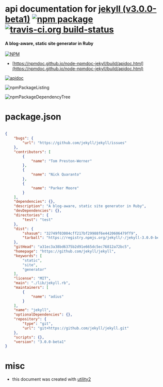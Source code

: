# api documentation for  [jekyll (v3.0.0-beta1)](https://github.com/jekyll/jekyll)  [![npm package](https://img.shields.io/npm/v/npmdoc-jekyll.svg?style=flat-square)](https://www.npmjs.org/package/npmdoc-jekyll) [![travis-ci.org build-status](https://api.travis-ci.org/npmdoc/node-npmdoc-jekyll.svg)](https://travis-ci.org/npmdoc/node-npmdoc-jekyll)
#### A blog-aware, static site generator in Ruby

[![NPM](https://nodei.co/npm/jekyll.png?downloads=true&downloadRank=true&stars=true)](https://www.npmjs.com/package/jekyll)

- [https://npmdoc.github.io/node-npmdoc-jekyll/build/apidoc.html](https://npmdoc.github.io/node-npmdoc-jekyll/build/apidoc.html)

[![apidoc](https://npmdoc.github.io/node-npmdoc-jekyll/build/screenCapture.buildCi.browser.%252Ftmp%252Fbuild%252Fapidoc.html.png)](https://npmdoc.github.io/node-npmdoc-jekyll/build/apidoc.html)

![npmPackageListing](https://npmdoc.github.io/node-npmdoc-jekyll/build/screenCapture.npmPackageListing.svg)

![npmPackageDependencyTree](https://npmdoc.github.io/node-npmdoc-jekyll/build/screenCapture.npmPackageDependencyTree.svg)



# package.json

```json

{
    "bugs": {
        "url": "https://github.com/jekyll/jekyll/issues"
    },
    "contributors": [
        {
            "name": "Tom Preston-Werner"
        },
        {
            "name": "Nick Quaranto"
        },
        {
            "name": "Parker Moore"
        }
    ],
    "dependencies": {},
    "description": "A blog-aware, static site generator in Ruby",
    "devDependencies": {},
    "directories": {
        "test": "test"
    },
    "dist": {
        "shasum": "32749f03004cff217bf29988f6e4420606479ff9",
        "tarball": "https://registry.npmjs.org/jekyll/-/jekyll-3.0.0-beta1.tgz"
    },
    "gitHead": "a31ec3a38bd6375b2d91e665dc5ec76812a72bc5",
    "homepage": "https://github.com/jekyll/jekyll",
    "keywords": [
        "static",
        "site",
        "generator"
    ],
    "license": "MIT",
    "main": "./lib/jekyll.rb",
    "maintainers": [
        {
            "name": "adius"
        }
    ],
    "name": "jekyll",
    "optionalDependencies": {},
    "repository": {
        "type": "git",
        "url": "git+https://github.com/jekyll/jekyll.git"
    },
    "scripts": {},
    "version": "3.0.0-beta1"
}
```



# misc
- this document was created with [utility2](https://github.com/kaizhu256/node-utility2)
